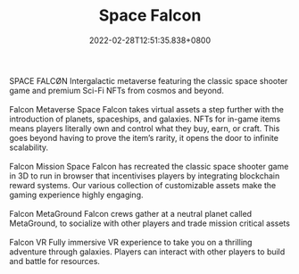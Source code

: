 ﻿---
title: "Space Falcon"
description: "Intergalactic metaverse and the space shooter game"
lead: "Intergalactic metaverse and the space shooter game"
date: 2022-02-28T12:51:35.838+0800
lastmod: 2022-02-28T12:51:35.838+0800
draft: false
featuredImage: ["100_space-falcon.png"]
score: "81"
status: "Development"
blockchain: ["Solana"]
nft_support: "Yes"
free_to_play: "Yes"
play_to_earn: ["NFT","Crypto"]
website: "https://spacefalcon.io/?utm_source=PlayToEarn.net&utm_medium=organic&utm_campaign=gamepage"
twitter: "https://twitter.com/spacefalconIO"
discord: "https://discord.com/invite/JYQfEGzzxX"
telegram: "https://t.me/spacefalconIO"
github: 
youtube: "https://www.youtube.com/channel/UCfabUYGUDPEgT4RXm6VGr_A"
twitch: 
facebook: "https://www.facebook.com/spacefalcon.io"
instagram: "https://www.instagram.com/spacefalcon.io/"
reddit: 
medium: "https://spacefalconio.medium.com/"
steam: 
gitbook: 
googleplay: 
appstore: 

  
    
categories: ["games"]
games: ["Sci-Fi","Shooter","Virtual-Reality"]
toc: false
pinned: false
weight: 
---
SPACE FALCØN Intergalactic metaverse featuring the classic space shooter game and premium Sci-Fi NFTs from cosmos and beyond.<br> <br> Falcon Metaverse Space Falcon takes virtual assets a step further with the introduction of planets, spaceships, and galaxies. NFTs for in-game items means players literally own and control what they buy, earn, or craft. This goes beyond having to prove the item’s rarity, it opens the door to infinite scalability.<br> <br> Falcon Mission Space Falcon has recreated the classic space shooter game in 3D to run in browser that incentivises players by integrating blockchain reward systems. Our various collection of customizable assets make the gaming experience highly engaging.<br> <br> Falcon MetaGround Falcon crews gather at a neutral planet called MetaGround, to socialize with other players and trade mission critical assets<br> <br> Falcon VR Fully immersive VR experience to take you on a thrilling adventure through galaxies. Players can interact with other players to build and battle for resources.
